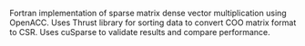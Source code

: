 Fortran implementation of sparse matrix dense vector multiplication using OpenACC.
Uses Thrust library for sorting data to convert COO matrix format to CSR.
Uses cuSparse to validate results and compare performance.
